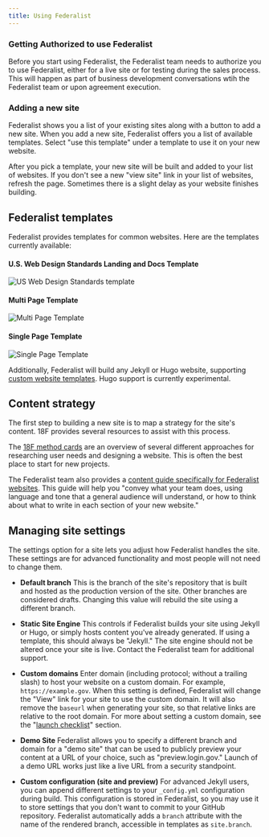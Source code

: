 ```yaml
---
title: Using Federalist
---
```

### Getting Authorized to use Federalist

Before you start using Federalist, the Federalist team needs to authorize you to use Federalist, either for a live site or for testing during the sales process. This will happen as part of business development conversations wtih the Federalist team or upon agreement execution.

### Adding a new site

Federalist shows you a list of your existing sites along with a button to add a new site. When you add a new site, Federalist offers you a list of available templates. Select "use this template" under a template to use it on your new website.

After you pick a template, your new site will be built and added to your list of websites. If you don't see a new "view site" link in your list of websites, refresh the page. Sometimes there is a slight delay as your website finishes building.

## Federalist templates

Federalist provides templates for common websites. Here are the templates currently available:

#### U.S. Web Design Standards Landing and Docs Template

![US Web Design Standards template](https://federalist.18f.gov/images/uswds.thumb.png)

#### Multi Page Template

![Multi Page Template](https://federalist.18f.gov/images/team.thumb.png)

#### Single Page Template

![Single Page Template](https://federalist.18f.gov/images/landing.thumb.png)

Additionally, Federalist will build any Jekyll or Hugo website, supporting [custom website templates]({{site.baseurl}}/pages/custom-templates/). Hugo support is currently experimental.

## Content strategy

The first step to building a new site is to map a strategy for the site's content. 18F provides several resources to assist with this process.

The [18F method cards](https://methods.18f.gov/) are an overview of several different approaches for researching user needs and designing a website. This is often the best place to start for new projects.

The Federalist team also provides a [content guide specifically for Federalist websites]({{site.baseurl}}/pages/content-guide/). This guide will help you "convey what your team does, using language and tone that a general audience will understand, or how to think about what to write in each section of your new website."

## Managing site settings

The settings option for a site lets you adjust how Federalist handles the site. These settings are for advanced functionality and most people will not need to change them.

- **Default branch** This is the branch of the site's repository that is built and hosted as the production version of the site. Other branches are considered drafts. Changing this value will rebuild the site using a different branch.

- **Static Site Engine** This controls if Federalist builds your site using Jekyll or Hugo, or simply hosts content you've already generated. If using a template, this should always be "Jekyll." The site engine should not be altered once your site is live. Contact the Federalist team for additional support.

- **Custom domains** Enter domain (including protocol; without a trailing slash) to host your website on a custom domain. For example, `https://example.gov`. When this setting is defined, Federalist will change the "View" link for your site to use the custom domain. It will also remove the `baseurl` when generating your site, so that relative links are relative to the root domain. For more about setting a custom domain, see the "[launch checklist]({{site.baseurl}}/pages/using-federalist/launch-checklist)" section.

- **Demo Site** Federalist allows you to specify a different branch and domain for a "demo site" that can be used to publicly preview your content at a URL of your choice, such as "preview.login.gov." Launch of a demo URL works just like a live URL from a security standpoint.

- **Custom configuration (site and preview)** For advanced Jekyll users, you can append different settings to your `_config.yml` configuration during build. This configuration is stored in Federalist, so you may use it to store settings that you don't want to commit to your GitHub repository. Federalist automatically adds a `branch` attribute with the name of the rendered branch, accessible in templates as `site.branch`.
